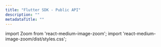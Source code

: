 ```yaml
---
title: "Flutter SDK - Public API"
description: ""
metadataTitle: ""
---
```


import Zoom from 'react-medium-image-zoom';
import 'react-medium-image-zoom/dist/styles.css';
